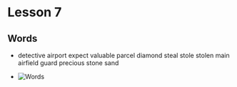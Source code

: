 # Lesson 7

## Words

- detective airport expect valuable parcel diamond steal stole stolen main airfield guard precious stone sand

- ![Words](http://120.25.124.101:9111/EImages/Part2/words-7.png)

